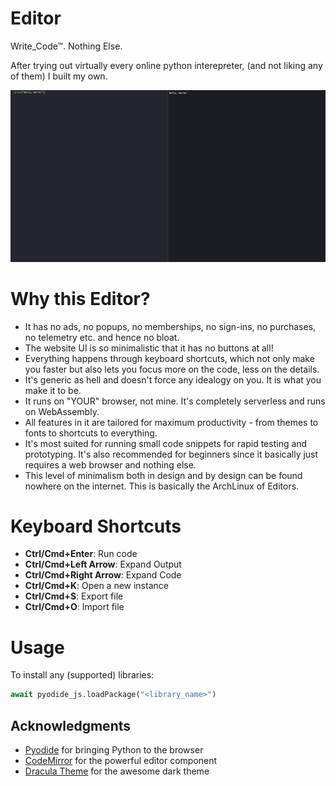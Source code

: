 # Editor

Write_Code™. Nothing Else.

After trying out virtually every online python interepreter, (and not liking any of them) I built my own.

![Editor Screenshot](https://github.com/msrsaditya/editor/blob/22b5fa8d68227748bad7815025d1b3079c2d6ef1/Screenshot.png)

# Why this Editor?

- It has no ads, no popups, no memberships, no sign-ins, no purchases, no telemetry etc. and hence no bloat. 
- The website UI is so minimalistic that it has no buttons at all! 
- Everything happens through keyboard shortcuts, which not only make you faster but also lets you focus more on the code, less on the details.
- It's generic as hell and doesn't force any idealogy on you. It is what you make it to be.
- It runs on "YOUR" browser, not mine. It's completely serverless and runs on WebAssembly.
- All features in it are tailored for maximum productivity - from themes to fonts to shortcuts to everything.
- It's most suited for running small code snippets for rapid testing and prototyping. It's also recommended for beginners since it basically just requires a web browser and nothing else.
- This level of minimalism both in design and by design can be found nowhere on the internet. This is basically the ArchLinux of Editors.

# Keyboard Shortcuts

- **Ctrl/Cmd+Enter**: Run code
- **Ctrl/Cmd+Left Arrow**: Expand Output
- **Ctrl/Cmd+Right Arrow**: Expand Code
- **Ctrl/Cmd+K**: Open a new instance
- **Ctrl/Cmd+S**: Export file
- **Ctrl/Cmd+O**: Import file

# Usage

To install any (supported) libraries:

```python
await pyodide_js.loadPackage("<library_name>")
```

## Acknowledgments

- [Pyodide](https://pyodide.org/) for bringing Python to the browser
- [CodeMirror](https://codemirror.net/) for the powerful editor component
- [Dracula Theme](https://draculatheme.com/) for the awesome dark theme
